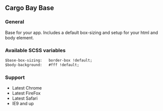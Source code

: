 ## Cargo Bay Base

### General
Base for your app. Includes a default box-sizing and setup for your html and body element.


### Available SCSS variables

```html
$base-box-sizing:   border-box !default;
$body-background:   #fff !default;
```


### Support
- Latest Chrome
- Latest FireFox
- Latest Safari
- IE9 and up
